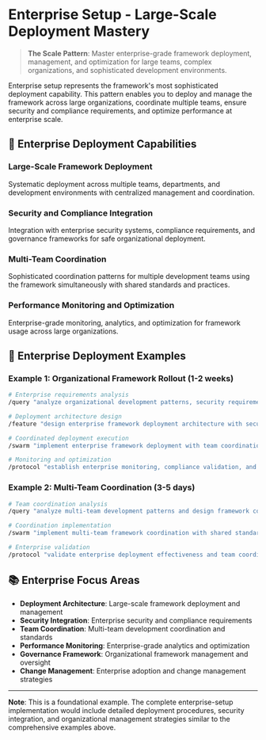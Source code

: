 # Enterprise Setup - Large-Scale Deployment Mastery

> **The Scale Pattern**: Master enterprise-grade framework deployment, management, and optimization for large teams, complex organizations, and sophisticated development environments.

Enterprise setup represents the framework's most sophisticated deployment capability. This pattern enables you to deploy and manage the framework across large organizations, coordinate multiple teams, ensure security and compliance requirements, and optimize performance at enterprise scale.

## 🏢 Enterprise Deployment Capabilities

### Large-Scale Framework Deployment
Systematic deployment across multiple teams, departments, and development environments with centralized management and coordination.

### Security and Compliance Integration
Integration with enterprise security systems, compliance requirements, and governance frameworks for safe organizational deployment.

### Multi-Team Coordination
Sophisticated coordination patterns for multiple development teams using the framework simultaneously with shared standards and practices.

### Performance Monitoring and Optimization
Enterprise-grade monitoring, analytics, and optimization for framework usage across large organizations.

## 🚀 Enterprise Deployment Examples

### Example 1: Organizational Framework Rollout (1-2 weeks)

```bash
# Enterprise requirements analysis
/query "analyze organizational development patterns, security requirements, and deployment constraints for enterprise framework rollout"

# Deployment architecture design
/feature "design enterprise framework deployment architecture with security, scalability, and management considerations"

# Coordinated deployment execution
/swarm "implement enterprise framework deployment with team coordination and validation"

# Monitoring and optimization
/protocol "establish enterprise monitoring, compliance validation, and performance optimization"
```

### Example 2: Multi-Team Coordination (3-5 days)

```bash
# Team coordination analysis
/query "analyze multi-team development patterns and design framework coordination strategies"

# Coordination implementation
/swarm "implement multi-team framework coordination with shared standards and communication"

# Enterprise validation
/protocol "validate enterprise deployment effectiveness and team coordination success"
```

## 📚 Enterprise Focus Areas

- **Deployment Architecture**: Large-scale framework deployment and management
- **Security Integration**: Enterprise security and compliance requirements
- **Team Coordination**: Multi-team development coordination and standards
- **Performance Monitoring**: Enterprise-grade analytics and optimization
- **Governance Framework**: Organizational framework management and oversight
- **Change Management**: Enterprise adoption and change management strategies

---

**Note**: This is a foundational example. The complete enterprise-setup implementation would include detailed deployment procedures, security integration, and organizational management strategies similar to the comprehensive examples above.
